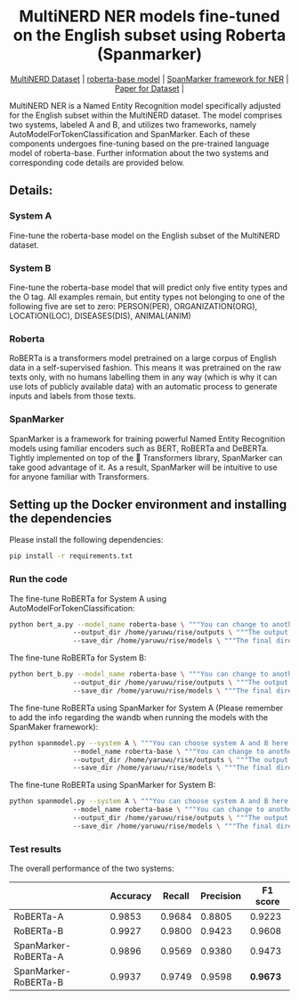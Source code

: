 <div align="center">
<h1>
MultiNERD NER models fine-tuned on the English subset using Roberta (Spanmarker)
</h1>

[MultiNERD Dataset](https://huggingface.co/datasets/Babelscape/multinerd?row=17) |
[roberta-base model](https://huggingface.co/roberta-base) |
[SpanMarker framework for NER](https://huggingface.co/docs/hub/span_marker) |
[Paper for Dataset](https://aclanthology.org/2022.findings-naacl.60.pdf) | 
</div>

MultiNERD NER is a Named Entity Recognition model specifically adjusted for the English subset within the MultiNERD dataset. The model comprises two systems, labeled A and B, and utilizes two frameworks, namely AutoModelForTokenClassification and SpanMarker. Each of these components undergoes fine-tuning based on the pre-trained language model of roberta-base. Further information about the two systems and corresponding code details are provided below. 
## Details:
### System A 
Fine-tune the roberta-base model on the English subset of the MultiNERD dataset.  
### System B 
Fine-tune the roberta-base model that will predict only five entity types and the O tag. All examples remain, but entity types not belonging to one of the following five are set to zero: PERSON(PER), ORGANIZATION(ORG), LOCATION(LOC), DISEASES(DIS), ANIMAL(ANIM)
### Roberta
RoBERTa is a transformers model pretrained on a large corpus of English data in a self-supervised fashion. This means it was pretrained on the raw texts only, with no humans labelling them in any way (which is why it can use lots of publicly available data) with an automatic process to generate inputs and labels from those texts.

### SpanMarker
SpanMarker is a framework for training powerful Named Entity Recognition models using familiar encoders such as BERT, RoBERTa and DeBERTa. Tightly implemented on top of the 🤗 Transformers library, SpanMarker can take good advantage of it. As a result, SpanMarker will be intuitive to use for anyone familiar with Transformers.

## Setting up the Docker environment and installing the dependencies
Please install the following dependencies:
```bash
pip install -r requirements.txt
```

### Run the code

The fine-tune RoBERTa for System A using AutoModelForTokenClassification:
```bash
python bert_a.py --model_name roberta-base \ """You can change to another pre-trained large language model."""
                --output_dir /home/yaruwu/rise/outputs \ """The output directory to store the final results of the test set."""
                --save_dir /home/yaruwu/rise/models \ """The final directory to save the fine-tuned model for further use.""" 
```
The fine-tune RoBERTa for System B:
```bash
python bert_b.py --model_name roberta-base \ """You can change to another pre-trained large language model."""
                --output_dir /home/yaruwu/rise/outputs \ """The output directory to store the final results of the test set."""
                --save_dir /home/yaruwu/rise/models \ """The final directory to save the fine-tuned model for further use.""" 
```
The fine-tune RoBERTa using SpanMarker for System A (Please remember to add the info regarding the wandb when running the models with the SpanMaker framework):
```bash
python spanmodel.py --system A \ """You can choose system A and B here.""" 
                --model_name roberta-base \ """You can change to another pre-trained large language model."""
                --output_dir /home/yaruwu/rise/outputs \ """The output directory to store the final results of the test set."""
                --save_dir /home/yaruwu/rise/models \ """The final directory to save the fine-tuned model for further use.""" 
```
The fine-tune RoBERTa using SpanMarker for System B:
```bash
python spanmodel.py --system A \ """You can choose system A and B here.""" 
                --model_name roberta-base \ """You can change to another pre-trained large language model."""
                --output_dir /home/yaruwu/rise/outputs \ """The output directory to store the final results of the test set."""
                --save_dir /home/yaruwu/rise/models \ """The final directory to save the fine-tuned model for further use."""
```
### Test results

The overall performance of the two systems:

|              | Accuracy  | Recall   | Precision  | F1 score   |
| ------------ | ------------------ | ------------------ | ------------------ |------------------ |
| RoBERTa-A | 0.9853     | 0.9684     | 0.8805    | 0.9223  |
| RoBERTa-B     | 0.9927 | 0.9800 | 0.9423 | 0.9608  |
| SpanMarker-RoBERTa-A    | 0.9896 | 0.9569 | 0.9380 | 0.9473   |
| SpanMarker-RoBERTa-B    | 0.9937 | 0.9749 | 0.9598 | **0.9673**   |
